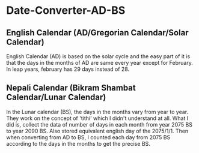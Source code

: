 # Date-Converter-AD-BS

## English Calendar (AD/Gregorian Calendar/Solar Calendar) 
English Calendar (AD) is based on the solar cycle and the easy part of it is that the days in the months of AD are same every year except for February.
In leap years, february has 29 days instead of 28.

## Nepali Calendar (Bikram Shambat Calendar/Lunar Calendar)
In the Lunar calendar (BS), the days in the months vary from year to year. They work on the concept of 'tithi' which I didn't understand at all.
What I did is, collect the data of number of days in each month from year 2075 BS to year 2090 BS. Also stored equivalent english day of the
2075/1/1. Then when converting from AD to BS, I counted each day from 2075 BS according to the days in the months to get the precise BS. 

